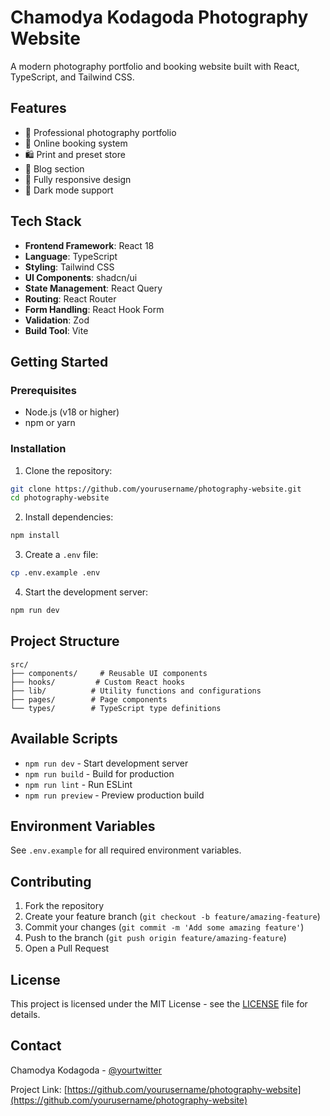 # Chamodya Kodagoda Photography Website

A modern photography portfolio and booking website built with React, TypeScript, and Tailwind CSS.

## Features

- 📸 Professional photography portfolio
- 📅 Online booking system
- 🛍️ Print and preset store
- 📝 Blog section
- 📱 Fully responsive design
- 🌙 Dark mode support

## Tech Stack

- **Frontend Framework**: React 18
- **Language**: TypeScript
- **Styling**: Tailwind CSS
- **UI Components**: shadcn/ui
- **State Management**: React Query
- **Routing**: React Router
- **Form Handling**: React Hook Form
- **Validation**: Zod
- **Build Tool**: Vite

## Getting Started

### Prerequisites

- Node.js (v18 or higher)
- npm or yarn

### Installation

1. Clone the repository:
```bash
git clone https://github.com/yourusername/photography-website.git
cd photography-website
```

2. Install dependencies:
```bash
npm install
```

3. Create a `.env` file:
```bash
cp .env.example .env
```

4. Start the development server:
```bash
npm run dev
```

## Project Structure

```
src/
├── components/     # Reusable UI components
├── hooks/         # Custom React hooks
├── lib/          # Utility functions and configurations
├── pages/        # Page components
└── types/        # TypeScript type definitions
```

## Available Scripts

- `npm run dev` - Start development server
- `npm run build` - Build for production
- `npm run lint` - Run ESLint
- `npm run preview` - Preview production build

## Environment Variables

See `.env.example` for all required environment variables.

## Contributing

1. Fork the repository
2. Create your feature branch (`git checkout -b feature/amazing-feature`)
3. Commit your changes (`git commit -m 'Add some amazing feature'`)
4. Push to the branch (`git push origin feature/amazing-feature`)
5. Open a Pull Request

## License

This project is licensed under the MIT License - see the [LICENSE](LICENSE) file for details.

## Contact

Chamodya Kodagoda - [@yourtwitter](https://twitter.com/yourtwitter)

Project Link: [https://github.com/yourusername/photography-website](https://github.com/yourusername/photography-website)
